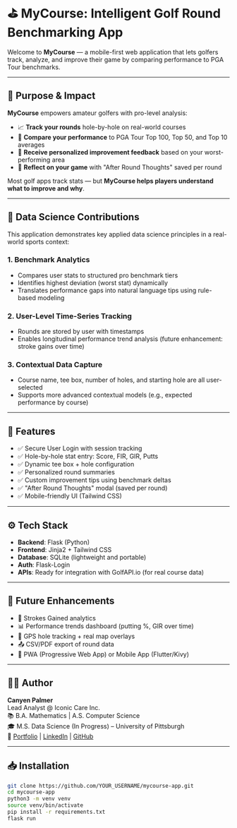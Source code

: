 # ⛳ MyCourse: Intelligent Golf Round Benchmarking App

Welcome to **MyCourse** — a mobile-first web application that lets golfers track, analyze, and improve their game by comparing performance to PGA Tour benchmarks.

---

## 🎯 Purpose & Impact

**MyCourse** empowers amateur golfers with pro-level analysis:
- 📈 **Track your rounds** hole-by-hole on real-world courses
- 🧠 **Compare your performance** to PGA Tour Top 100, Top 50, and Top 10 averages
- 💬 **Receive personalized improvement feedback** based on your worst-performing area
- 📒 **Reflect on your game** with "After Round Thoughts" saved per round

Most golf apps track stats — but **MyCourse helps players understand what to improve and why**.

---

## 🧪 Data Science Contributions

This application demonstrates key applied data science principles in a real-world sports context:

### 1. **Benchmark Analytics**
- Compares user stats to structured pro benchmark tiers
- Identifies highest deviation (worst stat) dynamically
- Translates performance gaps into natural language tips using rule-based modeling

### 2. **User-Level Time-Series Tracking**
- Rounds are stored by user with timestamps
- Enables longitudinal performance trend analysis (future enhancement: stroke gains over time)

### 3. **Contextual Data Capture**
- Course name, tee box, number of holes, and starting hole are all user-selected
- Supports more advanced contextual models (e.g., expected performance by course)

---

## 📱 Features

- ✅ Secure User Login with session tracking
- ✅ Hole-by-hole stat entry: Score, FIR, GIR, Putts
- ✅ Dynamic tee box + hole configuration
- ✅ Personalized round summaries
- ✅ Custom improvement tips using benchmark deltas
- ✅ "After Round Thoughts" modal (saved per round)
- ✅ Mobile-friendly UI (Tailwind CSS)

---

## ⚙️ Tech Stack

- **Backend**: Flask (Python)
- **Frontend**: Jinja2 + Tailwind CSS
- **Database**: SQLite (lightweight and portable)
- **Auth**: Flask-Login
- **APIs**: Ready for integration with GolfAPI.io (for real course data)

---

## 🧠 Future Enhancements

- 🧮 Strokes Gained analytics
- 📊 Performance trends dashboard (putting %, GIR over time)
- 📍 GPS hole tracking + real map overlays
- 📤 CSV/PDF export of round data
- 📱 PWA (Progressive Web App) or Mobile App (Flutter/Kivy)

---

## 👨‍💻 Author

**Canyen Palmer**  
Lead Analyst @ Iconic Care Inc.  
📚 B.A. Mathematics | A.S. Computer Science  
🎓 M.S. Data Science (In Progress) – University of Pittsburgh  
🔗 [Portfolio](https://mycaddy.onrender.com) | [LinkedIn](https://linkedin.com) | [GitHub](https://github.com)

---

## 📥 Installation

```bash
git clone https://github.com/YOUR_USERNAME/mycourse-app.git
cd mycourse-app
python3 -m venv venv
source venv/bin/activate
pip install -r requirements.txt
flask run

